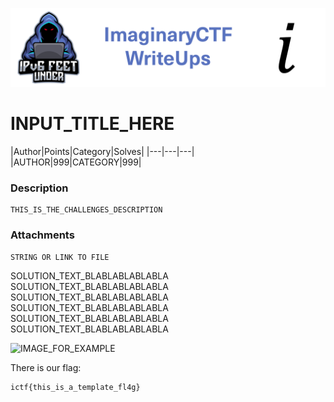 ![ImaginaryCTF](../../banner.png)

# INPUT_TITLE_HERE

|Author|Points|Category|Solves|
|---|---|---|
|AUTHOR|999|CATEGORY|999|

### Description

```
THIS_IS_THE_CHALLENGES_DESCRIPTION	
```

### Attachments

```
STRING OR LINK TO FILE
```
SOLUTION_TEXT_BLABLABLABLABLA
SOLUTION_TEXT_BLABLABLABLABLA
SOLUTION_TEXT_BLABLABLABLABLA
SOLUTION_TEXT_BLABLABLABLABLA
SOLUTION_TEXT_BLABLABLABLABLA
SOLUTION_TEXT_BLABLABLABLABLA

![IMAGE_FOR_EXAMPLE](GOOD_IMAGE_TITLE.png)



There is our flag:
```
ictf{this_is_a_template_fl4g}
```
